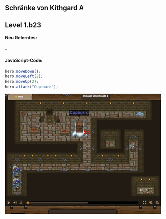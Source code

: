 ## **Schränke von Kithgard A**
## Level 1.b23

#### Neu Gelerntes:
<b>-</b>

[comment]: <> (Was wurde gelernt und wie funktioniert die Technik?)

#### JavaScript-Code:
```js
hero.moveDown();
hero.moveLeft(2);
hero.moveUp(2);
hero.attack("Cupboard");
```
![image](lvl1_b23.png)